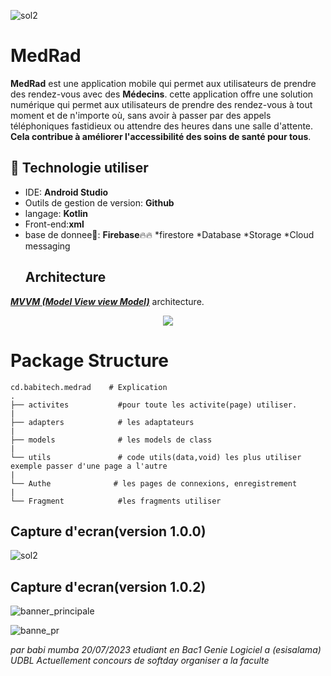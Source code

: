 ![sol2](https://github.com/BabiMumba/MedRad/assets/104514894/481619fa-56b3-42ef-8943-3864c0cea8f5)
# MedRad
**MedRad** est une application mobile qui permet aux utilisateurs de prendre des rendez-vous avec des **Médecins**.
cette application offre une solution numérique qui permet aux utilisateurs de prendre des rendez-vous à tout moment et de n'importe où, sans avoir à passer par des appels téléphoniques fastidieux ou attendre des heures dans une salle d'attente. **Cela contribue à améliorer l'accessibilité des soins de santé pour tous**.

## 🚀 Technologie utiliser

*  IDE: **Android Studio**
*  Outils de gestion de version: **Github**
*  langage: **Kotlin**
*  Front-end:**xml**
* base de donnee🏬: **Firebase**🔥🔥
                  *firestore
                  *Database
                  *Storage
                  *Cloud messaging
  ## Architecture
 [***MVVM (Model View view Model)***](https://learn.microsoft.com/fr-fr/windows/uwp/data-binding/data-binding-and-mvvm) architecture.
 <p align="center">
  <img src="https://upload.wikimedia.org/wikipedia/commons/8/87/MVVMPattern.png" >
</p>


# Package Structure
    
    cd.babitech.medrad    # Explication
    .
    ├── activites           #pour toute les activite(page) utiliser. 
    |
    ├── adapters            # les adaptateurs             
    |
    ├── models              # les models de class
    |
    └── utils               # code utils(data,void) les plus utiliser exemple passer d'une page a l'autre
    |
    └── Authe              # les pages de connexions, enregistrement
    |
    └── Fragment            #les fragments utiliser

## Capture d'ecran(version 1.0.0)
![sol2](https://github.com/BabiMumba/MedRad/assets/104514894/481619fa-56b3-42ef-8943-3864c0cea8f5)

## Capture d'ecran(version 1.0.2)
![banner_principale](https://github.com/BabiMumba/MedRad/assets/104514894/0ed905ca-f1ec-4e36-9382-6f4f7494fb0b)

![banne_pr](https://github.com/BabiMumba/MedRad/assets/104514894/9b01974f-4511-45a9-b995-e2e95bfb30c1)


*par babi mumba
20/07/2023 etudiant en Bac1 Genie Logiciel a (esisalama) UDBL Actuellement*
*concours de softday organiser a la faculte*



